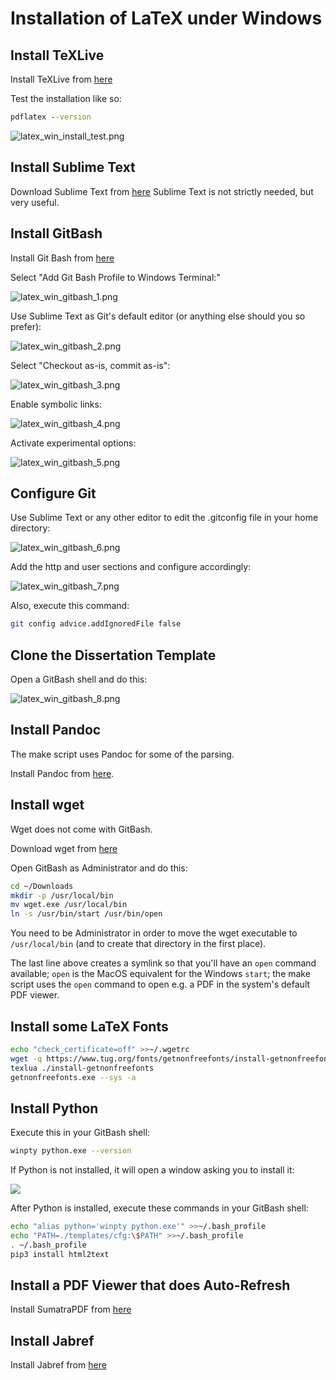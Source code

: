 # Installation of LaTeX under Windows

## Install TeXLive

Install TeXLive from [here](https://tug.org/texlive/acquire-netinstall.html)

Test the installation like so:

```cmd
pdflatex --version
```

![latex_win_install_test.png](Attachments/latex_win_install_test.png)


## Install Sublime Text

Download Sublime Text from [here](https://www.sublimetext.com/) Sublime Text is not strictly needed, but very useful.


## Install GitBash

Install Git Bash from [here](https://gitforwindows.org/)

Select "Add Git Bash Profile to Windows Terminal:"

![latex_win_gitbash_1.png](Attachments/latex_win_gitbash_1.png)


Use Sublime Text as Git's default editor (or anything else should you so prefer):

![latex_win_gitbash_2.png](Attachments/latex_win_gitbash_2.png)


Select "Checkout as-is, commit as-is":

![latex_win_gitbash_3.png](Attachments/latex_win_gitbash_3.png)


Enable symbolic links:

![latex_win_gitbash_4.png](Attachments/latex_win_gitbash_4.png)


Activate experimental options:

![latex_win_gitbash_5.png](Attachments/latex_win_gitbash_5.png)


## Configure Git

Use Sublime Text or any other editor to edit the .gitconfig file in your home directory:

![latex_win_gitbash_6.png](Attachments/latex_win_gitbash_6.png)


Add the http and user sections and configure accordingly:

![latex_win_gitbash_7.png](Attachments/latex_win_gitbash_7.png)


Also, execute this command:

```bash
git config advice.addIgnoredFile false
```



## Clone the Dissertation Template

Open a GitBash shell and do this:

![latex_win_gitbash_8.png](Attachments/latex_win_gitbash_8.png)



## Install Pandoc

The make script uses Pandoc for some of the parsing. 

Install Pandoc from [here](https://pandoc.org/installing.html).


## Install wget

Wget does not come with GitBash.

Download wget from [here](https://eternallybored.org/misc/wget/)

Open GitBash as Administrator and do this:

```bash
cd ~/Downloads
mkdir -p /usr/local/bin
mv wget.exe /usr/local/bin
ln -s /usr/bin/start /usr/bin/open
```

You need to be Administrator in order to move the wget executable to `/usr/local/bin` (and to create that directory in the first place). 

The last line above creates a symlink so that you'll have an `open` command available; `open` is the MacOS equivalent for the Windows `start`; the make script uses the `open` command to open e.g. a PDF in the system's default PDF viewer.


## Install some LaTeX Fonts

```bash
echo "check_certificate=off" >>~/.wgetrc
wget -q https://www.tug.org/fonts/getnonfreefonts/install-getnonfreefonts
texlua ./install-getnonfreefonts
getnonfreefonts.exe --sys -a
```


## Install Python
Execute this in your GitBash shell:

```bash
winpty python.exe --version
```

If Python is not installed, it will open a window asking you to install it:

![](Attachments/latex_make_sh_python.png)


After Python is installed, execute these commands in your GitBash shell:

```bash
echo "alias python='winpty python.exe'" >>~/.bash_profile
echo "PATH=./templates/cfg:\$PATH" >>~/.bash_profile
. ~/.bash_profile
pip3 install html2text
```


## Install a PDF Viewer that does Auto-Refresh

Install SumatraPDF from [here](https://www.sumatrapdfreader.org/download-free-pdf-viewer)

## Install Jabref

Install Jabref from [here](https://jabref.org)








